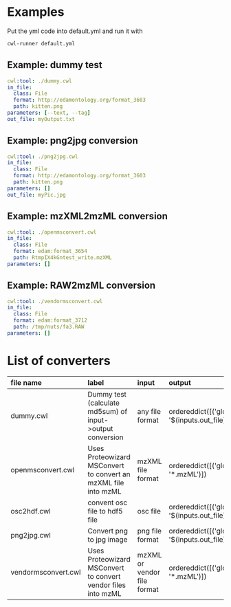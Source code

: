 # Examples
Put the yml code into default.yml and run it with
```sh
cwl-runner default.yml
```

## Example: dummy test
```yml
cwl:tool: ./dummy.cwl
in_file:
  class: File
  format: http://edamontology.org/format_3603
  path: kitten.png
parameters: [--text, --tag]
out_file: myOutput.txt
```

## Example: png2jpg conversion
```yml
cwl:tool: ./png2jpg.cwl
in_file:
  class: File
  format: http://edamontology.org/format_3603
  path: kitten.png
parameters: []
out_file: myPic.jpg
```

## Example: mzXML2mzML conversion
```yml
cwl:tool: ./openmsconvert.cwl
in_file:
  class: File
  format: edam:format_3654
  path: RtmpIX4kGntest_write.mzXML
parameters: []
```

## Example: RAW2mzML conversion
```yml
cwl:tool: ./vendormsconvert.cwl
in_file:
  class: File
  format: edam:format_3712
  path: /tmp/nuts/fa3.RAW
parameters: []
```

# List of converters
| file name           | label                                                          | input                       | output                                        | author             |
|:--------------------|:---------------------------------------------------------------|:----------------------------|:----------------------------------------------|:-------------------|
| dummy.cwl           | Dummy test (calculate md5sum) of input->output conversion      | any file format             | ordereddict([('glob', '$(inputs.out_file)')]) | Steffen Brinckmann |
| openmsconvert.cwl   | Uses Proteowizard MSConvert to convert an mzXML file into mzML | mzXML file format           | ordereddict([('glob', '*.mzML')])             | Steffen Neumann    |
| osc2hdf.cwl         | convent osc file to hdf5 file                                  | osc file                    | ordereddict([('glob', '$(inputs.out_file)')]) | Steffen Brinckmann |
| png2jpg.cwl         | Convert png to jpg image                                       | png file format             | ordereddict([('glob', '$(inputs.out_file)')]) | Steffen Brinckmann |
| vendormsconvert.cwl | Uses Proteowizard MSConvert to convert vendor files into mzML  | mzXML or vendor file format | ordereddict([('glob', '*.mzML')])             | Steffen Neumann    |